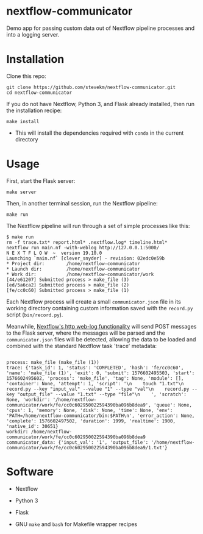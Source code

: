 # nextflow-communicator

Demo app for passing custom data out of Nextflow pipeline processes and into a logging server.

# Installation

Clone this repo:

```
git clone https://github.com/stevekm/nextflow-communicator.git
cd nextflow-communicator
```

If you do not have Nextflow, Python 3, and Flask already installed, then run the installation recipe:

```
make install
```

- This will install the dependencies required with `conda` in the current directory

# Usage

First, start the Flask server:

```
make server
```

Then, in another terminal session, run the Nextflow pipeline:

```
make run
```

The Nextflow pipeline will run through a set of simple processes like this:

```
$ make run
rm -f trace.txt* report.html* .nextflow.log* timeline.html*
nextflow run main.nf -with-weblog http://127.0.0.1:5000/
N E X T F L O W  ~  version 19.10.0
Launching `main.nf` [clever_snyder] - revision: 02edc0e59b
* Project dir:        /home/nextflow-communicator
* Launch dir:         /home/nextflow-communicator
* Work dir:           /home/nextflow-communicator/work
[44/e61207] Submitted process > make_file (3)
[ed/5a6ca2] Submitted process > make_file (2)
[fe/cc0c60] Submitted process > make_file (1)
```

Each Nextflow process will create a small `communicator.json` file in its working directory containing custom information saved with the `record.py` script (`bin/record.py`).

Meanwhile, [Nextflow's http web-log functionality](https://www.nextflow.io/docs/latest/tracing.html#weblog-via-http) will send POST messages to the Flask server, where the messages will be parsed and the `communicator.json` files will be detected, allowing the data to be loaded and combined with the standard Nextflow task 'trace' metadata:

```

process: make_file (make_file (1))
trace: {'task_id': 1, 'status': 'COMPLETED', 'hash': 'fe/cc0c60', 'name': 'make_file (1)', 'exit': 0, 'submit': 1576602495503, 'start': 1576602495602, 'process': 'make_file', 'tag': None, 'module': [], 'container': None, 'attempt': 1, 'script': '\n    touch "1.txt"\n    record.py --key "input_val" --value "1" --type "val"\n    record.py --key "output_file" --value "1.txt" --type "file"\n    ', 'scratch': None, 'workdir': '/home/nextflow-communicator/work/fe/cc0c602950022594390ba096b8dea9', 'queue': None, 'cpus': 1, 'memory': None, 'disk': None, 'time': None, 'env': 'PATH=/home/nextflow-communicator/bin:$PATH\n', 'error_action': None, 'complete': 1576602497502, 'duration': 1999, 'realtime': 1900, 'native_id': 30651}
workdir: /home/nextflow-communicator/work/fe/cc0c602950022594390ba096b8dea9
communicator_data: {'input_val': '1', 'output_file': '/home/nextflow-communicator/work/fe/cc0c602950022594390ba096b8dea9/1.txt'}

```

# Software

- Nextflow

- Python 3

- Flask

- GNU `make` and `bash` for Makefile wrapper recipes
